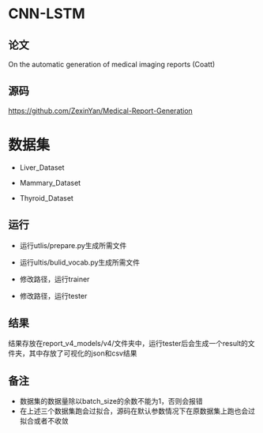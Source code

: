 # CNN-LSTM

## 论文

On the automatic generation of medical imaging reports (Coatt)

## 源码

https://github.com/ZexinYan/Medical-Report-Generation

# 数据集

- Liver_Dataset

- Mammary_Dataset

- Thyroid_Dataset

## 运行

- 运行utlis/prepare.py生成所需文件

- 运行ultis/bulid_vocab.py生成所需文件

- 修改路径，运行trainer

- 修改路径，运行tester

## 结果

结果存放在report_v4_models/v4/文件夹中，运行tester后会生成一个result的文件夹，其中存放了可视化的json和csv结果

## 备注

- 数据集的数据量除以batch_size的余数不能为1，否则会报错
- 在上述三个数据集跑会过拟合，源码在默认参数情况下在原数据集上跑也会过拟合或者不收敛

